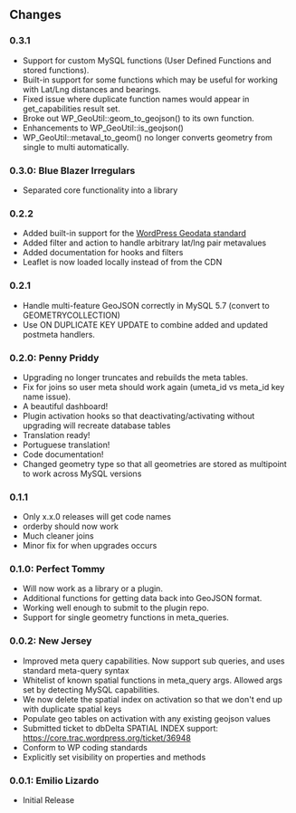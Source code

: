 Changes
-------

### 0.3.1
 * Support for custom MySQL functions (User Defined Functions and stored functions).
 * Built-in support for some functions which may be useful for working with Lat/Lng distances and bearings.
 * Fixed issue where duplicate function names would appear in get_capabilities result set.
 * Broke out WP_GeoUtil::geom_to_geojson() to its own function. 
 * Enhancements to WP_GeoUtil::is_geojson()
 * WP_GeoUtil::metaval_to_geom() no longer converts geometry from single to multi automatically. 

### 0.3.0: Blue Blazer Irregulars
 * Separated core functionality into a library

### 0.2.2
 * Added built-in support for the [WordPress Geodata standard](https://codex.wordpress.org/Geodata)
 * Added filter and action to handle arbitrary lat/lng pair metavalues
 * Added documentation for hooks and filters
 * Leaflet is now loaded locally instead of from the CDN

### 0.2.1
 * Handle multi-feature GeoJSON correctly in MySQL 5.7 (convert to GEOMETRYCOLLECTION)
 * Use ON DUPLICATE KEY UPDATE to combine added and updated postmeta handlers.

### 0.2.0: Penny Priddy
 * Upgrading no longer truncates and rebuilds the meta tables. 
 * Fix for joins so user meta should work again (umeta_id vs meta_id key name issue).
 * A beautiful dashboard! 
 * Plugin activation hooks so that deactivating/activating without upgrading will recreate database tables
 * Translation ready!
 * Portuguese translation!
 * Code documentation!
 * Changed geometry type so that all geometries are stored as multipoint to work across MySQL versions

### 0.1.1
 * Only x.x.0 releases will get code names
 * orderby should now work
 * Much cleaner joins
 * Minor fix for when upgrades occurs

### 0.1.0: Perfect Tommy
 * Will now work as a library or a plugin. 
 * Additional functions for getting data back into GeoJSON format.
 * Working well enough to submit to the plugin repo.
 * Support for single geometry functions in meta_queries.

### 0.0.2: New Jersey
 * Improved meta query capabilities. Now support sub queries, and uses standard meta-query syntax
 * Whitelist of known spatial functions in meta_query args. Allowed args set by detecting MySQL capabilities.
 * We now delete the spatial index on activation so that we don't end up with duplicate spatial keys
 * Populate geo tables on activation with any existing geojson values
 * Submitted ticket to dbDelta SPATIAL INDEX support: https://core.trac.wordpress.org/ticket/36948
 * Conform to WP coding standards
 * Explicitly set visibility on properties and methods

### 0.0.1: Emilio Lizardo
 * Initial Release



